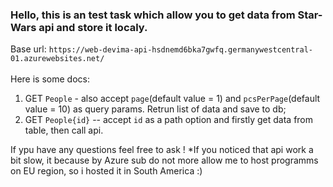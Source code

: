 ###  Hello, this is an test task which allow you to get data from Star-Wars api and store it localy.</br>
Base url: `https://web-devima-api-hsdnemd6bka7gwfq.germanywestcentral-01.azurewebsites.net/`</br></br>
Here is some docs:</br>
1. GET `People` - also accept `page`(default value = 1) and `pcsPerPage`(default value = 10) as query params. Retrun list of data and save to db;</br>
2. GET `People{id}` -- accept `id` as a path option and firstly get data from table, then call api.</br>

If ypu have any questions feel free to ask !
*If you noticed that api work a bit slow, it because by Azure sub do not more allow me to host programms on EU region, so i hosted it in South America :)
